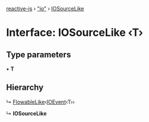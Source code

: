 [reactive-js](../README.md) › ["io"](../modules/_io_.md) › [IOSourceLike](_io_.iosourcelike.md)

# Interface: IOSourceLike ‹**T**›

## Type parameters

▪ **T**

## Hierarchy

  ↳ [FlowableLike](_flowable_.flowablelike.md)‹[IOEvent](../modules/_io_.md#ioevent)‹T››

  ↳ **IOSourceLike**
